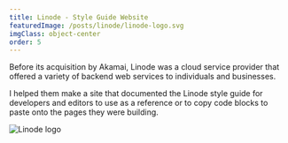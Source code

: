 ```yaml
---
title: Linode - Style Guide Website
featuredImage: /posts/linode/linode-logo.svg
imgClass: object-center
order: 5
---
```


Before its acquisition by Akamai, Linode was a cloud service provider that offered a variety of backend web services to individuals and businesses.

I helped them make a site that documented the Linode style guide for developers and editors to use as a reference or to copy code blocks to paste onto the pages they were building.

<img alt="Linode logo" src="/posts/linode/linode-1.png" />
